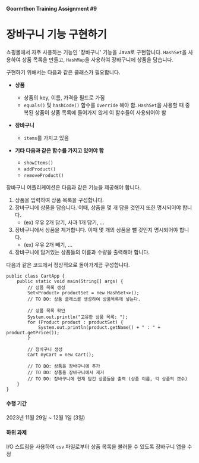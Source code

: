 **Goormthon Training Assignment #9**
# 장바구니 기능 구현하기

쇼핑몰에서 자주 사용하는 기능인 '장바구니' 기능을 Java로 구현합니다. `HashSet`을 사용하여 상품 목록을 만들고, `HashMap`을 사용하여 장바구니에 상품을 담습니다.

구현하기 위해서는 다음과 같은 클래스가 필요합니다.

- **상품**
  - 상품의 key, 이름, 가격을 필드로 가짐
  - `equals()` 및 `hashCode()` 함수를 `Override` 해야 함. `HashSet`을 사용할 때 중복된 상품이 상품 목록에 들어가지 않게 이 함수들이 사용되어야 함

- **장바구니**
  - `items`를 가지고 있음

- **기타 다음과 같은 함수를 가지고 있어야 함**
  - `showItems()`
  - `addProduct()`
  - `removeProduct()`

장바구니 어플리케이션은 다음과 같은 기능을 제공해야 합니다.
1. 상품을 입력하여 상품 목록을 구성합니다.
2. 장바구니에 상품을 담습니다. 이때, 상품을 몇 개 담을 것인지 또한 명시되어야 합니다.
   * (ex) 우유 2개 담기, 사과 1개 담기, ...
3. 장바구니에서 상품을 제거합니다. 이때 몇 개의 상품을 뺄 것인지 명시되어야 합니다.
   * (ex) 우유 2개 빼기, ...
4. 장바구니에 담겨있는 상품들의 이름과 수량을 출력해야 합니다.

다음과 같은 코드에서 정상적으로 돌아가게끔 구성합니다.

```
public class CartApp {
    public static void main(String[] args) {
        // 상품 목록 생성
        Set<Product> productSet = new HashSet<>();
        // TO DO: 상품 클래스를 생성하여 상품목록에 넣는다.
        
        // 상품 목록 확인
        System.out.println("고유한 상품 목록: ");
        for (Product product : productSet) {
            System.out.println(product.getName() + " : " + product.getPrice());
        }
        
        // 장바구니 생성
        Cart myCart = new Cart();
        
        // TO DO: 상품을 장바구니에 추가
        // TO DO: 상품을 장바구니에서 제거
        // TO DO: 장바구니에 현재 담긴 상품들을 출력 (상품 이름, 각 상품의 갯수)
    }
}
```

#### 수행 기간
2023년 11월 29일 ~ 12월 1일 (3일)

#### 하위 과제
I/O 스트림을 사용하여 `csv` 파일로부터 상품 목록을 불러올 수 있도록 장바구니 앱을 수정
